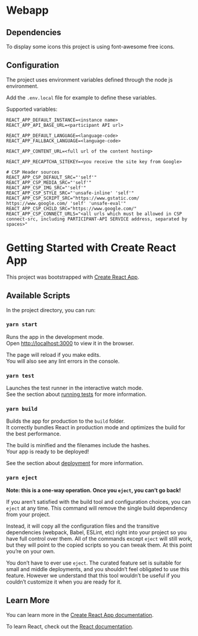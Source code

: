 # Webapp

## Dependencies
To display some icons this project is using font-awesome free icons.


## Configuration
The project uses environment variables defined through the node js environment.

Add the `.env.local` file for example to define these variables.

Supported variables:
```
REACT_APP_DEFAULT_INSTANCE=<instance name>
REACT_APP_API_BASE_URL=<participant API url>

REACT_APP_DEFAULT_LANGUAGE=<language-code>
REACT_APP_FALLBACK_LANGUAGE=<language-code>

REACT_APP_CONTENT_URL=<full url of the content hosting>

REACT_APP_RECAPTCHA_SITEKEY=<you receive the site key from Google>

# CSP Header sources
REACT_APP_CSP_DEFAULT_SRC="'self'"
REACT_APP_CSP_MEDIA_SRC="'self'"
REACT_APP_CSP_IMG_SRC="'self'"
REACT_APP_CSP_STYLE_SRC="'unsafe-inline' 'self'"
REACT_APP_CSP_SCRIPT_SRC="https://www.gstatic.com/ https://www.google.com/ 'self' 'unsafe-eval'"
REACT_APP_CSP_CHILD_SRC="https://www.google.com/"
REACT_APP_CSP_CONNECT_URLS="<all urls which must be allowed in CSP connect-src, including PARTICIPANT-API SERVICE address, separated by spaces>"
```


# Getting Started with Create React App

This project was bootstrapped with [Create React App](https://github.com/facebook/create-react-app).

## Available Scripts

In the project directory, you can run:

### `yarn start`

Runs the app in the development mode.\
Open [http://localhost:3000](http://localhost:3000) to view it in the browser.

The page will reload if you make edits.\
You will also see any lint errors in the console.

### `yarn test`

Launches the test runner in the interactive watch mode.\
See the section about [running tests](https://facebook.github.io/create-react-app/docs/running-tests) for more information.

### `yarn build`

Builds the app for production to the `build` folder.\
It correctly bundles React in production mode and optimizes the build for the best performance.

The build is minified and the filenames include the hashes.\
Your app is ready to be deployed!

See the section about [deployment](https://facebook.github.io/create-react-app/docs/deployment) for more information.

### `yarn eject`

**Note: this is a one-way operation. Once you `eject`, you can’t go back!**

If you aren’t satisfied with the build tool and configuration choices, you can `eject` at any time. This command will remove the single build dependency from your project.

Instead, it will copy all the configuration files and the transitive dependencies (webpack, Babel, ESLint, etc) right into your project so you have full control over them. All of the commands except `eject` will still work, but they will point to the copied scripts so you can tweak them. At this point you’re on your own.

You don’t have to ever use `eject`. The curated feature set is suitable for small and middle deployments, and you shouldn’t feel obligated to use this feature. However we understand that this tool wouldn’t be useful if you couldn’t customize it when you are ready for it.

## Learn More

You can learn more in the [Create React App documentation](https://facebook.github.io/create-react-app/docs/getting-started).

To learn React, check out the [React documentation](https://reactjs.org/).
